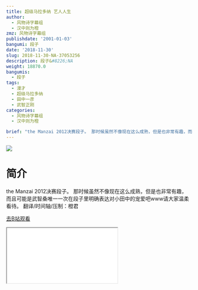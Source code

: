 ```yaml
---
title: 超级马拉多纳 艺人人生
author:
  - 风物诗字幕组
  - 汉中则为橙
zmz: 风物诗字幕组
publishdate: '2001-01-03'
bangumi: 段子
date: '2018-11-30'
slug: 2018-11-30-NA-37053256
description: 段子&#8226;NA
weight: 18870.0
bangumis:
  - 段子
tags:
  - 漫才
  - 超级马拉多纳
  - 田中一彦
  - 武智正刚
categories:
  - 风物诗字幕组
  - 汉中则为橙

brief: "the Manzai 2012决赛段子。 那时候虽然不像现在这么成熟，但是也非常有趣，而且可能是武智桑唯一一次在段子里明确表达对小田中的宠爱吧www请大家温柔看待。 翻译/时间轴/压制：橙君"
---
```

![](https://i.imgur.com/PNP6t6l.jpg)
# 简介  
the Manzai 2012决赛段子。
那时候虽然不像现在这么成熟，但是也非常有趣，而且可能是武智桑唯一一次在段子里明确表达对小田中的宠爱吧www请大家温柔看待。
翻译/时间轴/压制：橙君  

[去B站观看](https://www.bilibili.com/video/av37053256/)
<div class ="resp-container"><iframe class="testiframe" src="//player.bilibili.com/player.html?aid=37053256"", scrolling="no", allowfullscreen="true" > </iframe></div> 
